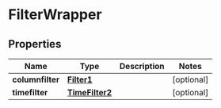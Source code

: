 # FilterWrapper

## Properties
Name | Type | Description | Notes
------------ | ------------- | ------------- | -------------
**columnfilter** | [**Filter1**](Filter1.md) |  |  [optional]
**timefilter** | [**TimeFilter2**](TimeFilter2.md) |  |  [optional]
